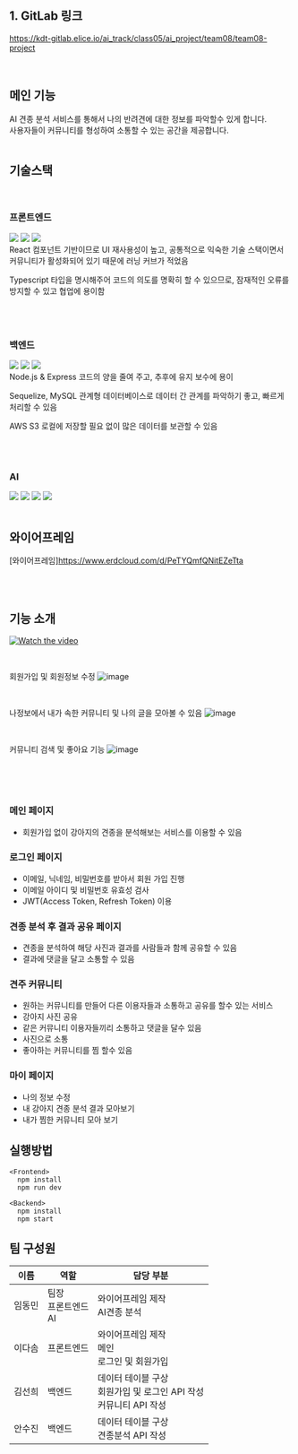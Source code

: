 ## 1. GitLab 링크

https://kdt-gitlab.elice.io/ai_track/class05/ai_project/team08/team08-project

<br>

## 메인 기능

AI 견종 분석 서비스를 통해서 나의 반려견에 대한 정보를 파악할수 있게 합니다.
<br> 사용자들이 커뮤니티를 형성하여 소통할 수 있는 공간을 제공합니다.
<br>
<br>

## 기술스택

<br>

### 프론트엔드

<img src="https://img.shields.io/badge/react-61DAFB?style=flat&logo=react&logoColor=black"/> <img src="https://img.shields.io/badge/typescript-3178C6?style=flat&logo=typescript&logoColor=black"/> <img src="https://img.shields.io/badge/styled-components-DB7093?style=flat&logo=styled-components&logoColor=black"/><br>
React
컴포넌트 기반이므로 UI 재사용성이 높고, 공통적으로 익숙한 기술 스택이면서 커뮤니티가 활성화되어 있기 때문에 러닝 커브가 적었음

Typescript
타입을 명시해주어 코드의 의도를 명확히 할 수 있으므로, 잠재적인 오류를 방지할 수 있고 협업에 용이함
<br><br><br><br>

### 백엔드

<img src="https://img.shields.io/badge/Node.js-339933?style=flat&logo=Node.js&logoColor=black"/> <img src="https://img.shields.io/badge/Express-c2c2c2?style=flat&logo=Express&logoColor=black"/> <img src="https://img.shields.io/badge/Amazon S3-569A31?style=flat&logo=Amazon S3&logoColor=black"/>
<br>
Node.js & Express 코드의 양을 줄여 주고, 추후에 유지 보수에 용이

Sequelize, MySQL 관계형 데이터베이스로 데이터 간 관계를 파악하기 좋고, 빠르게 처리할 수 있음

AWS S3
로컬에 저장할 필요 없이 많은 데이터를 보관할 수 있음

<br><br>

### AI

<img src="https://img.shields.io/badge/Flask-FDA061?style=flat&logo=Flask&logoColor=black"/> <img src="https://img.shields.io/badge/%F0%9F%A4%97-Huggingface-yellow"/> <img src="https://img.shields.io/badge/Pytorch-EE4C2C?style=flat&logo=Pytorch&logoColor=black"/> <img src="https://img.shields.io/badge/-TextRank-green">
<br>
<br>

## 와이어프레임

[와이어프레임]https://www.erdcloud.com/d/PeTYQmfQNitEZeTta

<br><br>

## 기능 소개

[![Watch the video](https://kdt-gitlab.elice.io/ai_track/class05/ai_project/team08/team08-project/uploads/b3b2369cfe9153272141b8441a272a49/%EA%B7%B8%EB%A6%BC1.png)](https://youtu.be/UsKXQdNAMw8)

<br>

회원가입 및 회원정보 수정
![image](https://kdt-gitlab.elice.io/ai_track/class05/ai_project/team08/team08-project/uploads/14f75f9d0c6ef5000737c5085e601c18/KakaoTalk_20221215_153249555_01.gif)

<br>

나정보에서 내가 속한 커뮤니티 및 나의 글을 모아볼 수 있음
![image](https://kdt-gitlab.elice.io/ai_track/class05/ai_project/team08/team08-project/uploads/3a6dc6f4af33ac4f8b529c4b3a4050c8/KakaoTalk_20221215_153249555_02.gif)

<br>

커뮤니티 검색 및 좋아요 기능
![image](https://kdt-gitlab.elice.io/ai_track/class05/ai_project/team08/team08-project/uploads/9d09e32637108eb9eb9b7aec2d795c27/KakaoTalk_20221215_153249555.gif)

<br>

<br>

#

### 메인 페이지

- 회원가입 없이 강아지의 견종을 분석해보는 서비스를 이용할 수 있음

### 로그인 페이지

- 이메일, 닉네임, 비밀번호를 받아서 회원 가입 진행
- 이메일 아이디 및 비밀번호 유효성 검사
- JWT(Access Token, Refresh Token) 이용

### 견종 분석 후 결과 공유 페이지

- 견종을 분석하여 해당 사진과 결과를 사람들과 함께 공유할 수 있음
- 결과에 댓글을 달고 소통할 수 있음

### 견주 커뮤니티

- 원하는 커뮤니티를 만들어 다른 이용자들과 소통하고 공유를 할수 있는 서비스
- 강아지 사진 공유
- 같은 커뮤니티 이용자들끼리 소통하고 댓글을 달수 있음
- 사진으로 소통
- 좋아하는 커뮤니티를 찜 할수 있음

### 마이 페이지

- 나의 정보 수정
- 내 강아지 견종 분석 결과 모아보기
- 내가 찜한 커뮤니티 모아 보기

## 실행방법

```
<Frontend>
  npm install
  npm run dev
```

```
<Backend>
  npm install
  npm start
```

## 팀 구성원

| 이름   | 역할                     | 담당 부분                                                                  |
| ------ | ------------------------ | -------------------------------------------------------------------------- |
| 임동민 | 팀장<br>프론트엔드<br>AI | 와이어프레임 제작 <br> AI견종 분석                                         |
| 이다솜 | 프론트엔드               | 와이어프레임 제작 <br> 메인 <br> 로그인 및 회원가입                        |
| 김선희 | 백엔드                   | 데이터 테이블 구상 <br> 회원가입 및 로그인 API 작성 <br> 커뮤니티 API 작성 |
| 안수진 | 백엔드                   | 데이터 테이블 구상 <br> 견종분석 API 작성                                  |
